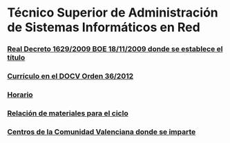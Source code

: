# Técnico Superior de Administración de Sistemas Informáticos en Red

### [Real Decreto 1629/2009 BOE 18/11/2009 donde se establece el título](legislacion/BOE-A-2009-18355.pdf)

### [Currículo en el DOCV Orden 36/2012](legislacion/2012_6644.pdf)

### [Horario](legislacion/infasiloe3h.pdf)

### [Relación de materiales para el ciclo](legislacion/GS_ADMIN_SIST_INF_RED.pdf)

### [Centros de la Comunidad Valenciana donde se imparte](http://www.ceice.gva.es/web/centros-docentes/formacion-profesional/familias-profesionales/consulta?fam=190)
